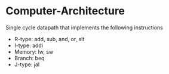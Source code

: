 # Computer-Architecture
Single cycle datapath that implements the following instructions
- R-type: add, sub, and, or, slt 
- I-type: addi
- Memory: lw, sw
- Branch: beq
- J-type: jal
